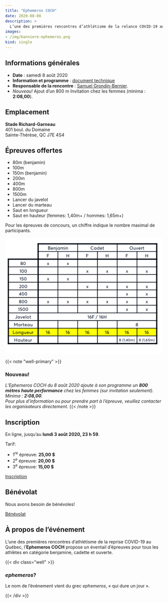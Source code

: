 ```yaml
---
title: "Ephemeros COCH"
date: 2020-08-08
description: >
  L’une des premières rencontres d’athlétisme de la relance COVID-19 au Québec!
images:
- /img/banniere-ephemeros.png
kind: single
---
```


## Informations générales

- **Date** : samedi 8 août 2020
- **Information et programme** : [document technique](https://assets.corsaire-chaparral.org/competitions/2020/1-02-ephemeros-coch-2020-document-technique.pdf)
- **Responsable de la rencontre** : [Samuel Grondin-Bernier](mailto:samuel@corsaire-chaparral.org).
- <em class="badge badge-primary">Nouveau!</em> Ajout d’un 800 m Invitation chez les femmes (minima : **2:08,00**).

## Emplacement

**Stade Richard-Garneau**  
401 boul. du Domaine  
Sainte-Thérèse, QC J7E 4S4

## Épreuves offertes

- 80m (benjamin)
- 100m
- 150m (benjamin)
- 200m
- 400m
- 800m
- 1500m
- Lancer du javelot
- Lancer du marteau
- Saut en longueur
- Saut en hauteur (femmes: 1,40m+ / hommes: 1,65m+)

Pour les épreuves de concours, un chiffre indique le nombre maximal de participants.

![Table des épreuves offertes par catégorie et par sexe](ephemeros-table-epreuves-offertes.png)

{{< note "well-primary" >}}
### Nouveau!

_L’Ephemeros COCH du 8 août 2020 ajoute à son programme un **800 mètres haute performance** chez les femmes (sur invitation seulement)._  
_Minima : **2:08,00**._  
_Pour plus d’information ou pour prendre part à l’épreuve, veuillez contacter les organisateurs directement._
{{< /note >}}

## Inscription

En ligne, jusqu’au **lundi 3 août 2020, 23 h 59**.

Tarif:

- 1<sup>re</sup> épreuve: **25,00 $**
- 2<sup>e</sup> épreuve: **20,00 $**
- 3<sup>e</sup> épreuve: **15,00 $**

<a href="https://trackiereg.com/ephemeros2020/" class="btn btn-primary">Inscription <span class="icon icon-pencil"></span></a>

## Bénévolat

Nous avons besoin de bénévoles!

<a href="benevolat" class="btn btn-tertiary btn--block -lg">Bénévolat <span class="icon icon-angle-right"></span></a>

<!--<a href="https://campagnes.corsaire-chaparral.org/benevolat-coch-invitation-2019" class="btn btn-primary">Formulaire de bénévolat <span class="icon icon-pencil"></span></a>-->

## À propos de l’événement

L’une des premières rencontres d’athlétisme de la reprise COVID-19 au Québec, l’**Ephemeros COCH** propose un éventail d’épreuves pour tous les athlètes en catégorie benjamine, cadette et ouverte.


{{< div class="well" >}}

### _ephemeros_?

Le nom de l’événement vient du grec _ephemeros_, « qui dure un jour ».

{{< /div >}}


